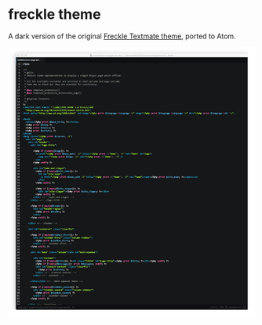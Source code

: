# freckle theme

A dark version of the original [Freckle Textmate theme](https://github.com/filmgirl/TextMate-Themes/blob/master/Freckle.tmTheme), ported to Atom.

![A screenshot of your theme](https://raw.githubusercontent.com/pierrenel/freckle/master/screenshot.png)
